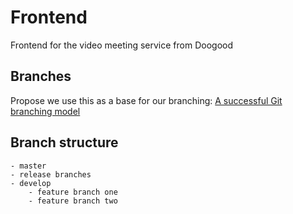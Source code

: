 # Frontend
Frontend for the video meeting service from Doogood


## Branches

Propose we use this as a base for our branching: [A successful Git branching model](https://nvie.com/posts/a-successful-git-branching-model/)

## Branch structure

```
- master
- release branches
- develop
    - feature branch one
    - feature branch two
